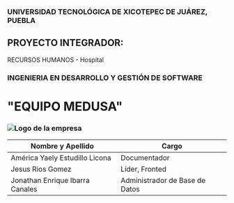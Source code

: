 ### UNIVERSIDAD TECNOLÓGICA DE XICOTEPEC DE JUÁREZ, PUEBLA
## PROYECTO INTEGRADOR:
RECURSOS HUMANOS - Hospital
### INGENIERIA EN DESARROLLO Y GESTIÓN DE SOFTWARE 
# "EQUIPO MEDUSA"
### ![Logo de la empresa](https://github.com/JonaIbarra/Recursos-Humanos/blob/America/Documentation/LogoAzul.png)

| Nombre y Apellido       | Cargo                      |
| ----------------------- | -------------------------- |
| América Yaely Estudillo Licona | Documentador        |
| Jesus Rios Gomez        | Líder, Fronted                      |
| Jonathan Enrique Ibarra Canales        | Administrador de Base de Datos |



